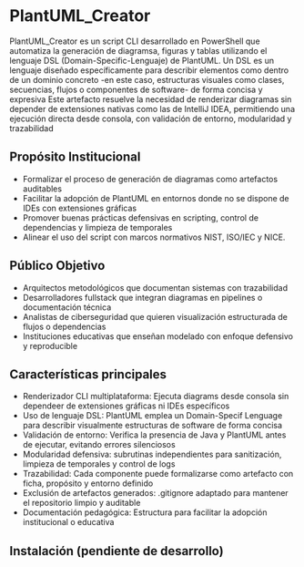 # PlantUML_Creator

PlantUML_Creator es un script CLI desarrollado en PowerShell que automatiza la generación de diagramsa, figuras y tablas utilizando el lenguaje DSL (Domain-Specific-Lenguaje) de PlantUML. Un DSL es un lenguaje diseñado específicamente para describir elementos como dentro de un dominio concreto -en este caso, estructuras visuales
como clases, secuencias, flujos o componentes de software- de forma concisa y expresiva
Este artefacto resuelve la necesidad de renderizar diagramas sin depender de extensiones nativas como las de IntelliJ IDEA, permitiendo una ejecución directa desde consola, con validación de entorno, modularidad y trazabilidad

## Propósito Institucional

- Formalizar el proceso de generación de diagramas como artefactos auditables
- Facilitar la adopción de PlantUML en entornos donde no se dispone de IDEs con extensiones gráficas
- Promover buenas prácticas defensivas en scripting, control de dependencias y limpieza de temporales
- Alinear el uso del script con marcos normativos NIST, ISO/IEC y NICE.

## Público Objetivo

- Arquitectos metodológicos que documentan sistemas con trazabilidad
- Desarrolladores fullstack que integran diagramas en pipelines o documentación técnica
- Analistas de ciberseguridad que quieren visualización estructurada de flujos o dependencias
- Instituciones educativas que enseñan modelado con enfoque defensivo y reproducible

## Características principales

- Renderizador CLI multiplataforma: Ejecuta diagrams desde consola sin dependeer de extensiones gráficas ni IDEs específicos
- Uso de lenguaje DSL:  PlantUML emplea un Domain-Specif Lenguage para describir visualmente estructuras de software de forma concisa
- Validación de entorno: Verifica la presencia de Java y PlantUML antes de ejecutar, evitando errores silenciosos
- Modularidad defensiva: subrutinas independientes para sanitización, limpieza de temporales y control de logs
- Trazabilidad: Cada componente puede formalizarse como artefacto con ficha, propósito y entorno definido
- Exclusión de artefactos generados: .gitignore adaptado para mantener el repositorio limpio y auditable
- Documentación pedagógica: Estructura para facilitar la adopción institucional o educativa

## Instalación (pendiente de desarrollo)